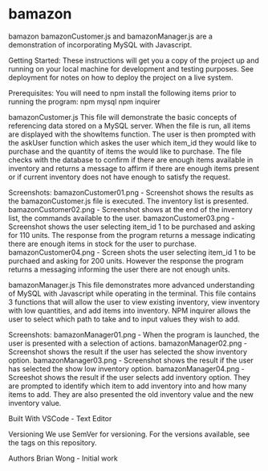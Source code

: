 # bamazon

bamazon
bamazonCustomer.js and bamazonManager.js are a demonstration of incorporating MySQL with Javascript.

Getting Started:
These instructions will get you a copy of the project up and running on your local machine for development and testing purposes. See deployment for notes on how to deploy the project on a live system.

Prerequisites:
You will need to npm install the following items prior to running the program:
npm mysql
npm inquirer

bamazonCustomer.js
This file will demonstrate the basic concepts of referencing data stored on a MySQL server. When the file is run, all items are displayed with the showItems function. The user is then prompted with the askUser function which askes the user which item_id they would like to purchase and the quantity of items the would like to purchase. The file checks with the database to confirm if there are enough items available in inventory and returns a message to affirm if there are enough items present or if current inventory does not have enough to satisfy the request.

Screenshots:
bamazonCustomer01.png - Screenshot shows the results as the bamazonCustomer.js file is executed. The inventory list is presented.
bamazonCustomer02.png - Screenshot shows at the end of the inventory list, the commands available to the user.
bamazonCustomer03.png - Screenshot shows the user selecting item_id 1 to be purchased and asking for 110 units. The response from the program returns a message indicating there are enough items in stock for the user to purchase.
bamazonCustomer04.png - Screen shots the user selecting item_id 1 to be purchaed and asking for 200 units. However the response the program returns a messaging informing the user there are not enough units.

bamazonManager.js
This file demonstrates more advanced understanding of MySQL with Javascript while operating in the terminal. This file contains 3 functions that will allow the user to view existing inventory, view inventory with low quantities, and add items into inventory. NPM inquirer allows the user to select which path to take and to input values they wish to add. 

Screenshots:
bamazonManager01.png - When the program is launched, the user is presented with a selection of actions.
bamazonManager02.png - Screenshot shows the result if the user has selected the show inventory option.
bamazonManager03.png - Screenshot shows the result if the user has selected the show low inventory option.
bamazonManager04.png - Screeshot shows the result if the user selects add inventory option. They are prompted to identify which item to add inventory into and how many items to add. They are also presented the old inventory value and the new inventory value.

Built With
VSCode - Text Editor

Versioning
We use SemVer for versioning. For the versions available, see the tags on this repository.

Authors
Brian Wong - Initial work 
